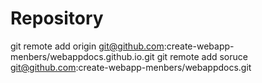 # Repository


git remote add origin git@github.com:create-webapp-menbers/webappdocs.github.io.git
git remote add soruce git@github.com:create-webapp-menbers/webappdocs.git